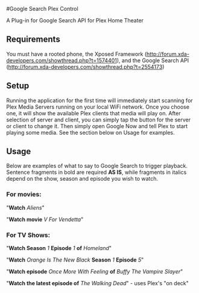 #Google Search Plex Control

A Plug-in for Google Search API for Plex Home Theater

## Requirements
You must have a rooted phone, the Xposed Framework (http://forum.xda-developers.com/showthread.php?t=1574401), and the Google Search API (http://forum.xda-developers.com/showthread.php?t=2554173)

## Setup

Running the application for the first time will immediately start scanning for Plex Media Servers running on your local WiFi network. Once you choose one, it will show the available Plex clients that media will play on. After selection of server and client, you can simply tap the button for the server or client to change it. Then simply open Google Now and tell Plex to start playing some media. See the section below on Usage for examples.

## Usage

Below are examples of what to say to Google Search to trigger playback. Sentence fragments in bold are required **AS IS**, while fragments in italics depend on the show, season and episode you wish to watch.

### For movies:
"**Watch** *Aliens*"

"**Watch movie** *V For Vendetta*"


### For TV Shows:
"**Watch Season** *1* **Episode** *1* **of** *Homeland*"

"**Watch** *Orange Is The New Black* **Season** *1* **Episode** *5*"

"**Watch episode** *Once More With Feeling* **of** *Buffy The Vampire Slayer*"

"**Watch the latest episode of** *The Walking Dead*" - uses Plex's "on deck"

